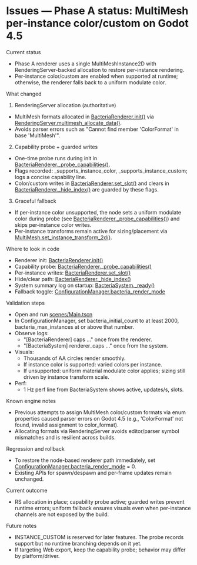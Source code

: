 # Issues — Phase A status: MultiMesh per‑instance color/custom on Godot 4.5

Current status
- Phase A renderer uses a single MultiMeshInstance2D with RenderingServer-backed allocation to restore per-instance rendering.
- Per-instance color/custom are enabled when supported at runtime; otherwise, the renderer falls back to a uniform modulate color.

What changed
1) RenderingServer allocation (authoritative)
- MultiMesh formats allocated in [BacteriaRenderer.init()](scripts/rendering/BacteriaRenderer.gd:23) via [RenderingServer.multimesh_allocate_data()](scripts/rendering/BacteriaRenderer.gd:30).
- Avoids parser errors such as "Cannot find member 'ColorFormat' in base 'MultiMesh'".

2) Capability probe + guarded writes
- One-time probe runs during init in [BacteriaRenderer._probe_capabilities()](scripts/rendering/BacteriaRenderer.gd:104).
- Flags recorded: _supports_instance_color, _supports_instance_custom; logs a concise capability line.
- Color/custom writes in [BacteriaRenderer.set_slot()](scripts/rendering/BacteriaRenderer.gd:62) and clears in [BacteriaRenderer._hide_index()](scripts/rendering/BacteriaRenderer.gd:89) are guarded by these flags.

3) Graceful fallback
- If per-instance color unsupported, the node sets a uniform modulate color during probe (see [BacteriaRenderer._probe_capabilities()](scripts/rendering/BacteriaRenderer.gd:143)) and skips per-instance color writes.
- Per-instance transforms remain active for sizing/placement via [MultiMesh.set_instance_transform_2d()](scripts/rendering/BacteriaRenderer.gd:74).

Where to look in code
- Renderer init: [BacteriaRenderer.init()](scripts/rendering/BacteriaRenderer.gd:23)
- Capability probe: [BacteriaRenderer._probe_capabilities()](scripts/rendering/BacteriaRenderer.gd:104)
- Per-instance writes: [BacteriaRenderer.set_slot()](scripts/rendering/BacteriaRenderer.gd:62)
- Hide/clear path: [BacteriaRenderer._hide_index()](scripts/rendering/BacteriaRenderer.gd:89)
- System summary log on startup: [BacteriaSystem._ready()](scripts/systems/BacteriaSystem.gd:24)
- Fallback toggle: [ConfigurationManager.bacteria_render_mode](scripts/systems/ConfigurationManager.gd:27)

Validation steps
- Open and run [scenes/Main.tscn](scenes/Main.tscn)
- In ConfigurationManager, set bacteria_initial_count to at least 2000, bacteria_max_instances at or above that number.
- Observe logs:
  - "[BacteriaRenderer] caps ..." once from the renderer.
  - "[BacteriaSystem] renderer_caps ..." once from the system.
- Visuals:
  - Thousands of AA circles render smoothly.
  - If instance color is supported: varied colors per instance.
  - If unsupported: uniform material modulate color applies; sizing still driven by instance transform scale.
- Perf:
  - 1 Hz perf line from BacteriaSystem shows active, updates/s, slots.

Known engine notes
- Previous attempts to assign MultiMesh color/custom formats via enum properties caused parser errors on Godot 4.5 (e.g., 'ColorFormat' not found, invalid assignment to color_format).
- Allocating formats via RenderingServer avoids editor/parser symbol mismatches and is resilient across builds.

Regression and rollback
- To restore the node-based renderer path immediately, set [ConfigurationManager.bacteria_render_mode](scripts/systems/ConfigurationManager.gd:27) = 0.
- Existing APIs for spawn/despawn and per-frame updates remain unchanged.

Current outcome
- RS allocation in place; capability probe active; guarded writes prevent runtime errors; uniform fallback ensures visuals even when per-instance channels are not exposed by the build.

Future notes
- INSTANCE_CUSTOM is reserved for later features. The probe records support but no runtime branching depends on it yet.
- If targeting Web export, keep the capability probe; behavior may differ by platform/driver.